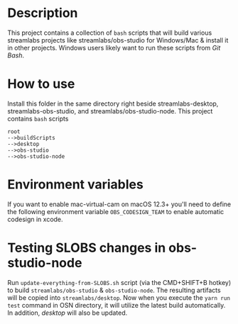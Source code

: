 # Description
This project contains a collection of `bash` scripts that will build various streamlabs projects like streamlabs/obs-studio for Windows/Mac & install it in other projects.
Windows users likely want to run these scripts from *Git Bash*.

# How to use
Install this folder in the same directory right beside streamlabs-desktop, streamlabs-obs-studio, and streamlabs/obs-studio-node. This project contains `bash` scripts

```
root
-->buildScripts
-->desktop
-->obs-studio
-->obs-studio-node
```

# Environment variables

If you want to enable mac-virtual-cam on macOS 12.3+ you'll need to define the following environment variable `OBS_CODESIGN_TEAM` to enable automatic codesign in xcode.

# Testing SLOBS changes in obs-studio-node
Run `update-everything-from-SLOBS.sh` script (via the CMD+SHIFT+B hotkey) to build `streamlabs/obs-studio` & `obs-studio-node`. The resulting artifacts will be copied into `streamlabs/desktop`. Now when you execute the `yarn run test` command in OSN directory, it will utilize the latest build automatically. In addition, *desktop* will also be updated.

